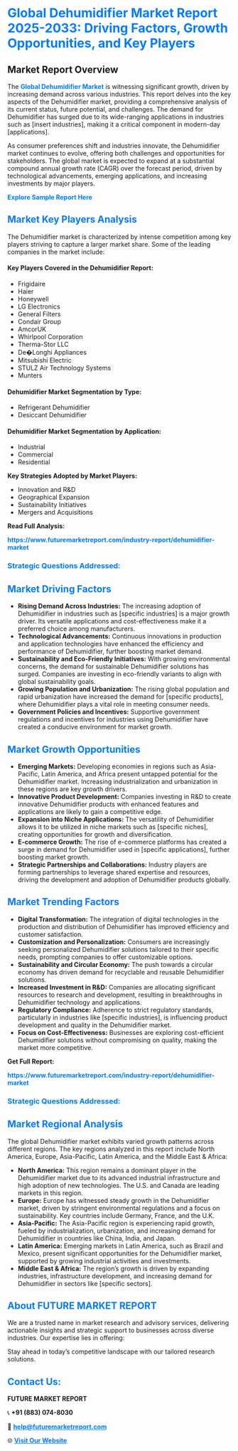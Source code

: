 <h1 style="color: #007BFF;">Global Dehumidifier Market Report 2025-2033: Driving Factors, Growth Opportunities, and Key Players</h1>

<section id="overview">
<h2>Market Report Overview</h2>
<p>The <a href="https://www.futuremarketreport.com/industry-report/dehumidifier-market" style="color: #007BFF; text-decoration: none;"><strong>Global Dehumidifier Market</strong></a> is witnessing significant growth, driven by increasing demand across various industries. This report delves into the key aspects of the Dehumidifier market, providing a comprehensive analysis of its current status, future potential, and challenges. The demand for Dehumidifier has surged due to its wide-ranging applications in industries such as [insert industries], making it a critical component in modern-day [applications].</p>
<p>As consumer preferences shift and industries innovate, the Dehumidifier market continues to evolve, offering both challenges and opportunities for stakeholders. The global market is expected to expand at a substantial compound annual growth rate (CAGR) over the forecast period, driven by technological advancements, emerging applications, and increasing investments by major players.</p>
</section>

<section id="overview">
<p><a href="https://www.futuremarketreport.com/request-sample/reportId=56684" style="color: #007BFF; text-decoration: none;"><strong>Explore Sample Report Here</strong></a></p>
</section>

<section id="key-players">
<h2 style="color: #007BFF;">Market Key Players Analysis</h2>
<p>The Dehumidifier market is characterized by intense competition among key players striving to capture a larger market share. Some of the leading companies in the market include:</p>
<h4>Key Players Covered in the Dehumidifier Report:</h4>
<ul><li>Frigidaire</li><li>Haier</li><li>Honeywell</li><li>LG Electronics</li><li>General Filters</li><li>Condair Group</li><li>AmcorUK</li><li>Whirlpool Corporation</li><li>Therma-Stor LLC</li><li>De�Longhi Appliances</li><li>Mitsubishi Electric</li><li>STULZ Air Technology Systems</li><li>Munters</li></ul>
<h4>Dehumidifier Market Segmentation by Type:</h4>
<ul><li>Refrigerant Dehumidifier</li><li>Desiccant Dehumidifier</li></ul>

<h4>Dehumidifier Market Segmentation by Application:</h4>
<ul><li>Industrial</li><li>Commercial</li><li>Residential</li></ul>
<p><strong>Key Strategies Adopted by Market Players:</strong></p>
<ul>
<li>Innovation and R&D</li>
<li>Geographical Expansion</li>
<li>Sustainability Initiatives</li>
<li>Mergers and Acquisitions</li>
</ul>
</section>

<section>
<p><strong>Read Full Analysis: </strong></p><a href="https://www.futuremarketreport.com/industry-report/dehumidifier-market" style="color: #007BFF; text-decoration: none;"><strong>https://www.futuremarketreport.com/industry-report/dehumidifier-market</strong></a>
<h3 style="color: #007BFF;">Strategic Questions Addressed:</h3>
</section>

<section id="driving-factors">
<h2 style="color: #007BFF;">Market Driving Factors</h2>
<ul>
<li><strong>Rising Demand Across Industries:</strong> The increasing adoption of Dehumidifier in industries such as [specific industries] is a major growth driver. Its versatile applications and cost-effectiveness make it a preferred choice among manufacturers.</li>
<li><strong>Technological Advancements:</strong> Continuous innovations in production and application technologies have enhanced the efficiency and performance of Dehumidifier, further boosting market demand.</li>
<li><strong>Sustainability and Eco-Friendly Initiatives:</strong> With growing environmental concerns, the demand for sustainable Dehumidifier solutions has surged. Companies are investing in eco-friendly variants to align with global sustainability goals.</li>
<li><strong>Growing Population and Urbanization:</strong> The rising global population and rapid urbanization have increased the demand for [specific products], where Dehumidifier plays a vital role in meeting consumer needs.</li>
<li><strong>Government Policies and Incentives:</strong> Supportive government regulations and incentives for industries using Dehumidifier have created a conducive environment for market growth.</li>
</ul>
</section>

<section id="growth-opportunities">
<h2 style="color: #007BFF;">Market Growth Opportunities</h2>
<ul>
<li><strong>Emerging Markets:</strong> Developing economies in regions such as Asia-Pacific, Latin America, and Africa present untapped potential for the Dehumidifier market. Increasing industrialization and urbanization in these regions are key growth drivers.</li>
<li><strong>Innovative Product Development:</strong> Companies investing in R&D to create innovative Dehumidifier products with enhanced features and applications are likely to gain a competitive edge.</li>
<li><strong>Expansion into Niche Applications:</strong> The versatility of Dehumidifier allows it to be utilized in niche markets such as [specific niches], creating opportunities for growth and diversification.</li>
<li><strong>E-commerce Growth:</strong> The rise of e-commerce platforms has created a surge in demand for Dehumidifier used in [specific applications], further boosting market growth.</li>
<li><strong>Strategic Partnerships and Collaborations:</strong> Industry players are forming partnerships to leverage shared expertise and resources, driving the development and adoption of Dehumidifier products globally.</li>
</ul>
</section>

<section id="trending-factors">
<h2 style="color: #007BFF;">Market Trending Factors</h2>
<ul>
<li><strong>Digital Transformation:</strong> The integration of digital technologies in the production and distribution of Dehumidifier has improved efficiency and customer satisfaction.</li>
<li><strong>Customization and Personalization:</strong> Consumers are increasingly seeking personalized Dehumidifier solutions tailored to their specific needs, prompting companies to offer customizable options.</li>
<li><strong>Sustainability and Circular Economy:</strong> The push towards a circular economy has driven demand for recyclable and reusable Dehumidifier solutions.</li>
<li><strong>Increased Investment in R&D:</strong> Companies are allocating significant resources to research and development, resulting in breakthroughs in Dehumidifier technology and applications.</li>
<li><strong>Regulatory Compliance:</strong> Adherence to strict regulatory standards, particularly in industries like [specific industries], is influencing product development and quality in the Dehumidifier market.</li>
<li><strong>Focus on Cost-Effectiveness:</strong> Businesses are exploring cost-efficient Dehumidifier solutions without compromising on quality, making the market more competitive.</li>
</ul>
</section>

<section>
<p><strong>Get Full Report: </strong></p><a href="https://www.futuremarketreport.com/industry-report/dehumidifier-market" style="color: #007BFF; text-decoration: none;"><strong>https://www.futuremarketreport.com/industry-report/dehumidifier-market</strong></a>
<h3 style="color: #007BFF;">Strategic Questions Addressed:</h3>
</section>


<section id="regional-analysis">
<h2 style="color: #007BFF;">Market Regional Analysis</h2>
<p>The global Dehumidifier market exhibits varied growth patterns across different regions. The key regions analyzed in this report include North America, Europe, Asia-Pacific, Latin America, and the Middle East & Africa:</p>
<ul>
<li><strong>North America:</strong> This region remains a dominant player in the Dehumidifier market due to its advanced industrial infrastructure and high adoption of new technologies. The U.S. and Canada are leading markets in this region.</li>
<li><strong>Europe:</strong> Europe has witnessed steady growth in the Dehumidifier market, driven by stringent environmental regulations and a focus on sustainability. Key countries include Germany, France, and the U.K.</li>
<li><strong>Asia-Pacific:</strong> The Asia-Pacific region is experiencing rapid growth, fueled by industrialization, urbanization, and increasing demand for Dehumidifier in countries like China, India, and Japan.</li>
<li><strong>Latin America:</strong> Emerging markets in Latin America, such as Brazil and Mexico, present significant opportunities for the Dehumidifier market, supported by growing industrial activities and investments.</li>
<li><strong>Middle East & Africa:</strong> The region’s growth is driven by expanding industries, infrastructure development, and increasing demand for Dehumidifier in sectors like [specific sectors].</li>
</ul>
</section>

<footer>
<h2 style="color: #007BFF;">About FUTURE MARKET REPORT</h2>
<p>We are a trusted name in market research and advisory services, delivering actionable insights and strategic support to businesses across diverse industries. Our expertise lies in offering:</p>

<p>Stay ahead in today’s competitive landscape with our tailored research solutions.</p>

<h2 style="color: #007BFF;">Contact Us:</h2>
<p><strong>FUTURE MARKET REPORT</strong></p>
<p>📞 <strong>+91 (883) 074-8030</strong></p>
<p>📧 <strong><a href="mailto:help@futuremarketreport.com" style="color: #007BFF;">help@futuremarketreport.com</a></strong></p>
<p>🌐 <strong><a href="https://www.futuremarketreport.com/" style="color: #007BFF;">Visit Our Website</a></strong></p>
</footer>